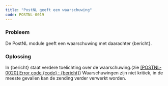 ```yaml
---
title: "PostNL geeft een waarschuwing"
code: POSTNL-0019
---
```


### Probleem

De PostNL module geeft een waarschuwing met daarachter {bericht}.

### Oplossing

In {bericht} staat verdere toelichting over de waarschuwing.(zie [\[POSTNL-0020\] Error code {code} : {bericht}](/pages/viewpage.action?pageId=8553732)) Waarschuwingen zijn niet kritiek, in de meeste gevallen kan de zending verder verwerkt worden.

